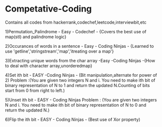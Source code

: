 # Competative-Coding
Contains all codes from hackerrank,codechef,leetcode,interviewbit,etc


1)Permutation_Palindrome - Easy - Codechef - {Covers the best use of map(stl) and palindrome logic}

2)Occurances of words in a sentence - Easy - Coding Ninjas - {Learned to use 'getline','stringstream','map','itreating over a map'}

3)Extracting unique words from the char array -Easy -Coding Ninjas -{How to deal with character array,unorderedmap}

4)Set ith bit - EASY -Coding Ninjas - (Bit manipulation,alternate for power of 2)
  Problem :(You are given two integers N and i. You need to make ith bit of binary representation of N to 1 and return the   updated N.Counting of bits start from 0 from right to left.)
  
5)Unset ith bit - EASY - Coding Ninjas 
  Problem : (You are given two integers N and i. You need to make ith bit of binary representation of N to 0 and return the updated N.)
  
6)Flip the ith bit - EASY - Coding Ninjas - (Best use of Xor property)  
